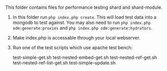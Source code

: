 This folder contains files for performance testing shard and shard-module.

1. In this folder run `php index.php create`. This will load test data into a mongodb to test against. You may also need to run `php index.php odm:generate:proxies` and `php index.php odm:generate:hydrators`.

2. Make index.php is accessable through your local webserver.

3. Run one of the test scripts which use apache test bench:

    test-simple-get.sh
    test-nested-embed-get.sh
    test-nested-ref-get.sh
    test-nested-ref-list-get.sh
    test-simple-update.sh
